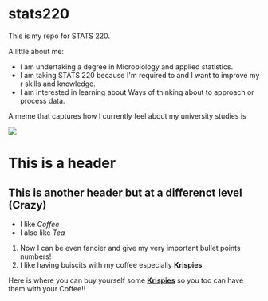 # stats220

This is my repo for STATS 220. 

A little about me:

- I am undertaking a degree in Microbiology and applied statistics.
- I am taking STATS 220 because I'm required to and I want to improve my r skills and knowledge. 
- I am interested in learning about Ways of thinking about to approach or process data.

A meme that captures how I currently feel about my university studies is 

![](https://media1.tenor.com/m/w8kAoMlhgjQAAAAC/so-it-begins-raining.gif)

# This is a header 

## This is another header but at a differenct level (Crazy) 

* I like *Coffee*
* I also like *Tea*

1. Now I can be even fancier and give my very important bullet points numbers!
2. I like having buiscits with my coffee especially **Krispies**

Here is where you can buy yourself some [**Krispies**](https://www.woolworths.co.nz/shop/productdetails?stockcode=28514&store=9094&gad_source=1&gclid=CjwKCAiArKW-BhAzEiwAZhWsIBdT_2o2grQvTc-wHJ7ODXbelZjot6-kg3rIDoxR0K1G1cNWhEKFThoC_rwQAvD_BwE&gclsrc=aw.ds) so you too can have them with your Coffee!!
